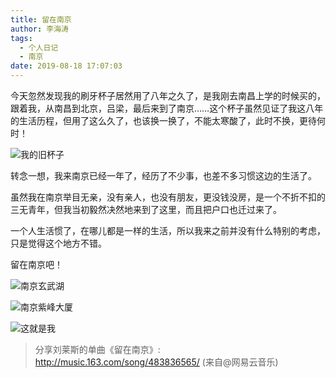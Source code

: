 ```yaml
---
title: 留在南京
author: 李海涛
tags:
  - 个人日记
  - 南京
date: 2019-08-18 17:07:03
---
```

今天忽然发现我的刷牙杯子居然用了八年之久了，是我刚去南昌上学的时候买的，跟着我，从南昌到北京，吕梁，最后来到了南京……这个杯子虽然见证了我这八年的生活历程，但用了这么久了，也该换一换了，不能太寒酸了，此时不换，更待何时！

![我的旧杯子](my-cup.jpg "我的旧杯子")

转念一想，我来南京已经一年了，经历了不少事，也差不多习惯这边的生活了。

虽然我在南京举目无亲，没有亲人，也没有朋友，更没钱没房，是一个不折不扣的三无青年，但我当初毅然决然地来到了这里，而且把户口也迁过来了。

一个人生活惯了，在哪儿都是一样的生活，所以我来之前并没有什么特别的考虑，只是觉得这个地方不错。

留在南京吧！

![南京玄武湖](nanjing-1.jpg "南京玄武湖")

![南京紫峰大厦](nanjing-2.jpg "南京紫峰大厦")

![这就是我](i-am-li.jpg "这就是我")

> 分享刘莱斯的单曲《留在南京》: http://music.163.com/song/483836565/ (来自@网易云音乐)